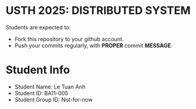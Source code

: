 USTH 2025: DISTRIBUTED SYSTEM
=====================================================

Students are expected to:
* Fork this repository to your github account.
* Push your commits regularly, with **PROPER** commit **MESSAGE**.


Student Info
=========================

* Student Name: Le Tuan Anh
* Student ID: BA11-005
* Student Group ID: Not-for-now
